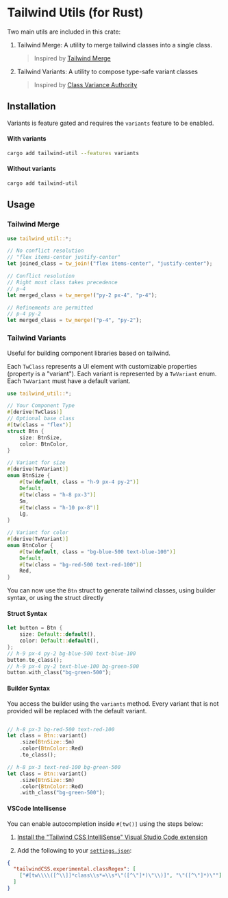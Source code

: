 # Tailwind Utils (for Rust)

Two main utils are included in this crate:

1. Tailwind Merge: A utility to merge tailwind classes into a single class.
    > Inspired by [Tailwind Merge](https://github.com/dcastil/tailwind-merge)
2. Tailwind Variants: A utility to compose type-safe variant classes
    > Inspired by [Class Variance Authority](https://github.com/joe-bell/cva)


## Installation

Variants is feature gated and requires the `variants` feature to be enabled.

#### With variants
```bash
cargo add tailwind-util --features variants
```

#### Without variants
```bash
cargo add tailwind-util
```

## Usage

### Tailwind Merge

```rust
use tailwind_util::*;

// No conflict resolution
// "flex items-center justify-center"
let joined_class = tw_join!("flex items-center", "justify-center");

// Conflict resolution
// Right most class takes precedence
// p-4
let merged_class = tw_merge!("py-2 px-4", "p-4");

// Refinements are permitted
// p-4 py-2
let merged_class = tw_merge!("p-4", "py-2");

```

### Tailwind Variants

Useful for building component libraries based on tailwind.

Each `TwClass` represents a UI element with customizable properties (property is a "variant"). Each variant is represented by a `TwVariant` enum. Each `TwVariant` must have a default variant.

```rust
use tailwind_util::*;

// Your Component Type
#[derive(TwClass)]
// Optional base class
#[tw(class = "flex")]
struct Btn {
    size: BtnSize,
    color: BtnColor,
}

// Variant for size
#[derive(TwVariant)]
enum BtnSize {
    #[tw(default, class = "h-9 px-4 py-2")]
    Default,
    #[tw(class = "h-8 px-3")]
    Sm,
    #[tw(class = "h-10 px-8")]
    Lg,
}

// Variant for color
#[derive(TwVariant)]
enum BtnColor {
    #[tw(default, class = "bg-blue-500 text-blue-100")]
    Default,
    #[tw(class = "bg-red-500 text-red-100")]
    Red,
}

```

You can now use the `Btn` struct to generate tailwind classes, using builder syntax, or using the struct directly


#### Struct Syntax
```rust
let button = Btn {
    size: Default::default(),
    color: Default::default(),
};
// h-9 px-4 py-2 bg-blue-500 text-blue-100
button.to_class();
// h-9 px-4 py-2 text-blue-100 bg-green-500
button.with_class("bg-green-500");

```

#### Builder Syntax
You access the builder using the `variants` method. Every variant that is not provided will be replaced with the default variant.

```rust

// h-8 px-3 bg-red-500 text-red-100
let class = Btn::variant()
    .size(BtnSize::Sm)
    .color(BtnColor::Red)
    .to_class();

// h-8 px-3 text-red-100 bg-green-500
let class = Btn::variant()
    .size(BtnSize::Sm)
    .color(BtnColor::Red)
    .with_class("bg-green-500");

```

#### VSCode Intellisense

You can enable autocompletion inside `#[tw()]` using the steps below:

1. [Install the "Tailwind CSS IntelliSense" Visual Studio Code extension](https://marketplace.visualstudio.com/items?itemName=bradlc.vscode-tailwindcss)

2. Add the following to your [`settings.json`](https://code.visualstudio.com/docs/getstarted/settings):

```json
{
  "tailwindCSS.experimental.classRegex": [
    ["#[tw\\\\([^\\]]*class\\s*=\\s*\"([^\"]*)\"\\)]", "\"([^\"]*)\""]
  ]
}
```